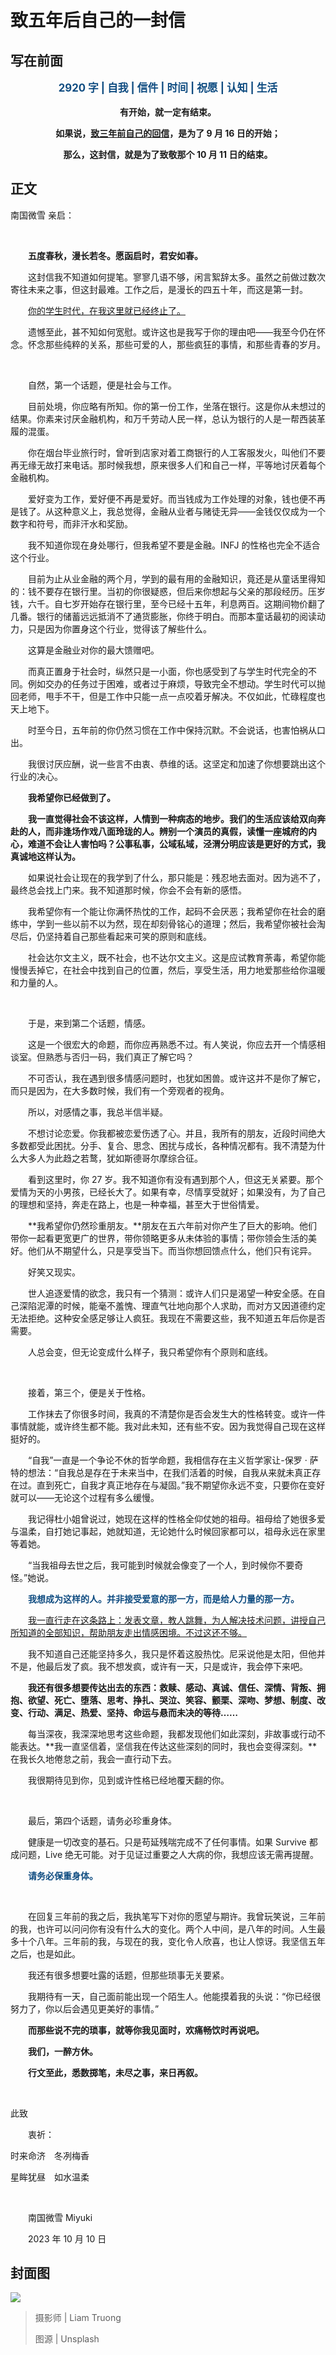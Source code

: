 # 致五年后自己的一封信

## 写在前面

<p style="color:#0f4c81; text-align:center; font-weight:bold; font-size:larger;">2920 字 | 自我 | 信件 | 时间 | 祝愿 | 认知 | 生活</p>

<p style="font-weight:bold; text-align:center;">有开始，就一定有结束。</p>

<p style="font-weight:bold; text-align:center;">如果说，<a href="https://tinysnow.github.io/断章/赠与/致三年前自己的回信.html">致三年前自己的回信</a>，是为了 9 月 16 日的开始；</p>

<p style="font-weight:bold; text-align:center;">那么，这封信，就是为了致敬那个 10 月 11 日的结束。</p>

## 正文

南国微雪 亲启：

<br />

　　**五度春秋，漫长若冬。愿函启时，君安如春。**

　　这封信我不知道如何提笔。寥寥几语不够，闲言絮辞太多。虽然之前做过数次寄往未来之事，但这封最难。工作之后，是漫长的四五十年，而这是第一封。

　　<u>你的学生时代，在我这里就已经终止了。</u>

　　遗憾至此，甚不知如何宽慰。或许这也是我写于你的理由吧——我至今仍在怀念。怀念那些纯粹的关系，那些可爱的人，那些疯狂的事情，和那些青春的岁月。

<br />

　　自然，第一个话题，便是社会与工作。

　　目前处境，你应略有所知。你的第一份工作，坐落在银行。这是你从未想过的结果。你素来讨厌金融机构，和万千劳动人民一样，总认为银行的人是一帮西装革履的混蛋。

　　你在烟台毕业旅行时，曾听到店家对着工商银行的人工客服发火，叫他们不要再无缘无故打来电话。那时候我想，原来很多人们和自己一样，平等地讨厌着每个金融机构。

　　爱好变为工作，爱好便不再是爱好。而当钱成为工作处理的对象，钱也便不再是钱了。从这种意义上，我总觉得，金融从业者与赌徒无异——金钱仅仅成为一个数字和符号，而非汗水和奖励。

　　我不知道你现在身处哪行，但我希望不要是金融。INFJ 的性格也完全不适合这个行业。

　　目前为止从业金融的两个月，学到的最有用的金融知识，竟还是从童话里得知的：钱不要存在银行里。当初的你很疑惑，但后来你想起与父亲的那段经历。压岁钱，六千。自七岁开始存在银行里，至今已经十五年，利息两百。这期间物价翻了几番。银行的储蓄远远抵消不了通货膨胀，你终于明白。而那本童话最初的阅读动力，只是因为你置身这个行业，觉得该了解些什么。

　　这算是金融业对你的最大馈赠吧。

　　而真正置身于社会时，纵然只是一小面，你也感受到了与学生时代完全的不同。例如交办的任务过于困难，或者过于麻烦，导致完全不想动。学生时代可以抛回老师，甩手不干，但是工作中只能一点一点咬着牙解决。不仅如此，忙碌程度也天上地下。

　　时至今日，五年前的你仍然习惯在工作中保持沉默。不会说话，也害怕祸从口出。

　　我很讨厌应酬，说一些言不由衷、恭维的话。这坚定和加速了你想要跳出这个行业的决心。

　　**我希望你已经做到了。**

　　**我一直觉得社会不该这样，人情到一种病态的地步。我们的生活应该给双向奔赴的人，而非逢场作戏八面玲珑的人。辨别一个演员的真假，读懂一座城府的内心，难道不会让人害怕吗？公事私事，公域私域，泾渭分明应该是更好的方式，我真诚地这样认为。**

　　如果说社会让现在的我学到了什么，那只能是：残忍地去面对。因为逃不了，最终总会找上门来。我不知道那时候，你会不会有新的感悟。

　　我希望你有一个能让你满怀热忱的工作，起码不会厌恶；我希望你在社会的磨练中，学到一些以前不以为然，现在却刻骨铭心的道理；然后，我希望你被社会淘尽后，仍坚持着自己那些看起来可笑的原则和底线。

　　社会达尔文主义，既不社会，也不达尔文主义。这是应试教育荼毒，希望你能慢慢丢掉它，在社会中找到自己的位置，然后，享受生活，用力地爱那些给你温暖和力量的人。

<br />

　　于是，来到第二个话题，情感。

　　这是一个很宏大的命题，而你应再熟悉不过。有人笑说，你应去开一个情感相谈室。但熟悉与否归一码，我们真正了解它吗？

　　不可否认，我在遇到很多情感问题时，也犹如困兽。或许这并不是你了解它，而只是因为，在大多数时候，我们有一个旁观者的视角。

　　所以，对感情之事，我总半信半疑。

　　不想讨论恋爱。你我都被恋爱伤透了心。并且，我所有的朋友，近段时间绝大多数都受此困扰。分手、复合、思念、困扰与成长，各种情况都有。我不清楚为什么大多人为此趋之若鹜，犹如斯德哥尔摩综合征。

　　看到这里时，你 27 岁。我不知道你有没有遇到那个人，但这无关紧要。那个爱情为天的小男孩，已经长大了。如果有幸，尽情享受就好；如果没有，为了自己的理想和坚持，奔走在路上，也是一种幸福，甚至大于世俗情爱。

　　**我希望你仍然珍重朋友。**朋友在五六年前对你产生了巨大的影响。他们带你一起看更宽更广的世界，带你领略更多从未体验的事情；带你领会生活的美好。他们从不期望什么，只是享受当下。而当你想回馈点什么，他们只有诧异。

　　好笑又现实。

　　世人追逐爱情的欲念，我只有一个猜测：或许人们只是渴望一种安全感。在自己深陷泥潭的时候，能毫不羞愧、理直气壮地向那个人求助，而对方又因道德约定无法拒绝。这种安全感足够让人疯狂。我现在不需要这些，我不知道五年后你是否需要。

　　人总会变，但无论变成什么样子，我只希望你有个原则和底线。

<br />

　　接着，第三个，便是关于性格。

　　工作抹去了你很多时间，我真的不清楚你是否会发生大的性格转变。或许一件事情就能，或许终生都不能。我对此未知，还有些不安。因为我觉得自己现在这样挺好的。

　　“自我”一直是一个争论不休的哲学命题，我相信存在主义哲学家让-保罗 · 萨特的想法：“自我总是存在于未来当中，在我们活着的时候，自我从来就未真正存在过。直到死亡，自我才真正地存在与凝固。”我不期望你永远不变，只要你在变好就可以——无论这个过程有多么缓慢。

　　我记得杜小姐曾说过，她现在这样的性格全仰仗她的祖母。祖母给了她很多爱与温柔，自打她记事起，她就知道，无论她什么时候回家都可以，祖母永远在家里等着她。

　　“当我祖母去世之后，我可能到时候就会像变了一个人，到时候你不要奇怪。”她说。

　　<span style="color:#0f4c81; font-weight:bold;">我想成为这样的人。并非接受爱意的那一方，而是给人力量的那一方。</span>

　　<u>我一直行走在这条路上：发表文章，教人跳舞，为人解决技术问题，讲授自己所知道的全部知识，帮助朋友走出情感困境。不过这还不够。</u>

　　我不知道自己还能坚持多久，我只是怀着这股热忱。尼采说他是太阳，但他并不是，他最后发了疯。我不想发疯，或许有一天，只是或许，我会停下来吧。

　　**我还有很多想要传达出去的东西：救赎、感动、真诚、信任、深情、背叛、拥抱、欲望、死亡、堕落、思考、挣扎、哭泣、笑容、颤栗、深吻、梦想、制度、改变、行动、满足、热爱、坚持、命运与悬而未决的等待……**

　　每当深夜，我深深地思考这些命题，我都发现他们如此深刻，非故事或行动不能表达。**我一直坚信着，坚信我在传达这些深刻的同时，我也会变得深刻。**在我长久地倦怠之前，我会一直行动下去。

　　我很期待见到你，见到或许性格已经地覆天翻的你。

<br />

　　最后，第四个话题，请务必珍重身体。

　　健康是一切改变的基石。只是苟延残喘完成不了任何事情。如果 Survive 都成问题，Live 绝无可能。对于见证过重要之人大病的你，我想应该无需再提醒。

　　<span style="color:#0f4c81; font-weight:bold;">请务必保重身体。</span>

<br />

　　在回复三年前的我之后，我执笔写下对你的愿望与期许。我曾玩笑说，三年前的我，也许可以问问你有没有什么大的变化。两个人中间，是八年的时间。人生最多十个八年。三年前的我，与现在的我，变化令人欣喜，也让人惊讶。我坚信五年之后，也是如此。

　　我还有很多想要吐露的话题，但那些琐事无关要紧。

　　我期待有一天，自己面前能出现一个陌生人。他能摸着我的头说：“你已经很努力了，你以后会遇见更美好的事情。”

　　**而那些说不完的琐事，就等你我见面时，欢痛畅饮时再说吧。**

　　**我们，一醉方休。**

　　**行文至此，悉数掷笔，未尽之事，来日再叙。**

<br />

此致

　　衷祈：

时来命济　冬冽梅香

星眸犹昼　如水温柔

<br />

　　南国微雪 Miyuki

　　2023 年 10 月 10 日

## 封面图

![](https://raw.githubusercontent.com/TinySnow/GithubImageHosting/main/blog/articles/bestowal/liam-truong-YjWW9-VJlw4-unsplash.jpg)

> 摄影师 | Liam Truong
>
> 图源 | Unsplash